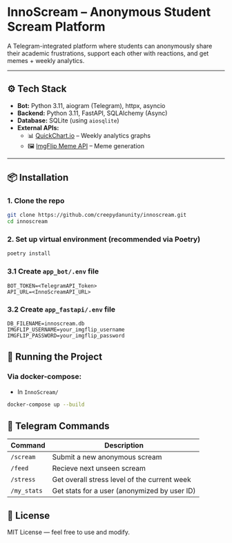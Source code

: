 # InnoScream – Anonymous Student Scream Platform

A Telegram-integrated platform where students can anonymously share their academic frustrations, support each other with reactions, and get memes + weekly analytics.

---

## ⚙️ Tech Stack

- **Bot:** Python 3.11, aiogram (Telegram), httpx, asyncio
- **Backend:** Python 3.11, FastAPI, SQLAlchemy (Async)
- **Database:** SQLite (using `aiosqlite`)
- **External APIs:**  
  - 📊 [QuickChart.io](https://quickchart.io/) – Weekly analytics graphs  
  - 🖼️ [ImgFlip Meme API](https://imgflip.com/api) – Meme generation

---

## 📦 Installation

### 1. Clone the repo

```bash
git clone https://github.com/creepydanunity/innoscream.git
cd innoscream
```

### 2. Set up virtual environment (recommended via Poetry)

```bash
poetry install
```

### 3.1 Create `app_bot/.env` file
```env
BOT_TOKEN=<TelegramAPI_Token>
API_URL=<InnoScreamAPI_URL>
```

### 3.2 Create `app_fastapi/.env` file
```env
DB_FILENAME=innoscream.db
IMGFLIP_USERNAME=your_imgflip_username
IMGFLIP_PASSWORD=your_imgflip_password
```

## 🚀 Running the Project
### Via docker-compose:
- In `InnoScream/`
```bash
docker-compose up --build
```

## 📡 Telegram Commands

| Command                     | Description                                      |
|-----------------------------|--------------------------------------------------|
| `/scream`                   | Submit a new anonymous scream                    |
| `/feed`                     | Recieve next unseen scream                       |
| `/stress`                   | Get overall stress level of the current week     |
| `/my_stats`                 | Get stats for a user (anonymized by user ID)     |

## 📜 License

MIT License — feel free to use and modify.